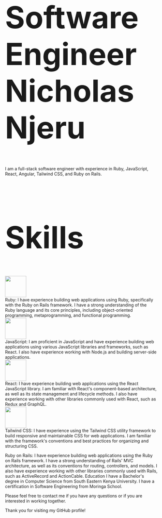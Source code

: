 <h1 style="font-size: 100px;">Software Engineer Nicholas Njeru </h1>
I am a full-stack software engineer with experience in Ruby, JavaScript, React, Angular, Tailwind CSS, and Ruby on Rails.
<h1 style="font-size: 100px;">Skills </h1>
<div><img src="https://cdn-icons-png.flaticon.com/512/919/919842.png" height="70px" width="70px"/></div>
Ruby: I have experience building web applications using Ruby, specifically with the Ruby on Rails framework. I have a strong understanding of the Ruby language and its core principles, including object-oriented programming, metaprogramming, and functional programming.
<div><img src="https://cdn-icons-png.flaticon.com/512/5968/5968292.png" height="70px" width="70px"/></div>
 JavaScript: I am proficient in JavaScript and have experience building web applications using various JavaScript libraries and frameworks, such as React. I also have experience working with Node.js and building server-side applications.
<div><img src="https://cdn3.vectorstock.com/i/1000x1000/78/57/react-icon-in-a-hexagon-vector-36587857.jpg" height="70px" width="70px"/></div>
 React: I have experience building web applications using the React JavaScript library. I am familiar with React's component-based architecture, as well as its state management and lifecycle methods. I also have experience working with other libraries commonly used with React, such as Redux and GraphQL.
<div><img src="https://cdn.worldvectorlogo.com/logos/tailwind-css-1.svg" height="70px" width="70px"/></div>
 Tailwind CSS: I have experience using the Tailwind CSS utility framework to build responsive and maintainable CSS for web applications. I am familiar with the framework's conventions and best practices for organizing and structuring CSS.

Ruby on Rails: I have experience building web applications using the Ruby on Rails framework. I have a strong understanding of Rails' MVC architecture, as well as its conventions for routing, controllers, and models. I also have experience working with other libraries commonly used with Rails, such as ActiveRecord and ActionCable.
Education
I have a Bachelor's degree in Computer Science from South Eastern Kenya University.
I have a certification in Software Engineering from Moringa School.

Please feel free to contact me if you have any questions or if you are interested in working together.

Thank you for visiting my GitHub profile!
